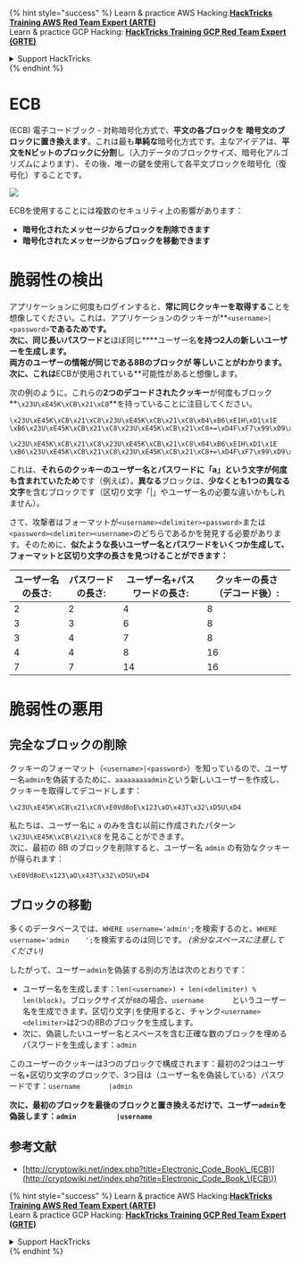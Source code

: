 {% hint style="success" %}
Learn & practice AWS Hacking:<img src="/.gitbook/assets/arte.png" alt="" data-size="line">[**HackTricks Training AWS Red Team Expert (ARTE)**](https://training.hacktricks.xyz/courses/arte)<img src="/.gitbook/assets/arte.png" alt="" data-size="line">\
Learn & practice GCP Hacking: <img src="/.gitbook/assets/grte.png" alt="" data-size="line">[**HackTricks Training GCP Red Team Expert (GRTE)**<img src="/.gitbook/assets/grte.png" alt="" data-size="line">](https://training.hacktricks.xyz/courses/grte)

<details>

<summary>Support HackTricks</summary>

* Check the [**subscription plans**](https://github.com/sponsors/carlospolop)!
* **Join the** 💬 [**Discord group**](https://discord.gg/hRep4RUj7f) or the [**telegram group**](https://t.me/peass) or **follow** us on **Twitter** 🐦 [**@hacktricks\_live**](https://twitter.com/hacktricks\_live)**.**
* **Share hacking tricks by submitting PRs to the** [**HackTricks**](https://github.com/carlospolop/hacktricks) and [**HackTricks Cloud**](https://github.com/carlospolop/hacktricks-cloud) github repos.

</details>
{% endhint %}


# ECB

(ECB) 電子コードブック - 対称暗号化方式で、**平文の各ブロックを** **暗号文のブロックに置き換えます**。これは最も**単純な**暗号化方式です。主なアイデアは、**平文をNビットのブロックに分割**し（入力データのブロックサイズ、暗号化アルゴリズムによります）、その後、唯一の鍵を使用して各平文ブロックを暗号化（復号化）することです。

![](https://upload.wikimedia.org/wikipedia/commons/thumb/e/e6/ECB_decryption.svg/601px-ECB_decryption.svg.png)

ECBを使用することには複数のセキュリティ上の影響があります：

* **暗号化されたメッセージからブロックを削除できます**
* **暗号化されたメッセージからブロックを移動できます**

# 脆弱性の検出

アプリケーションに何度もログインすると、**常に同じクッキーを取得する**ことを想像してください。これは、アプリケーションのクッキーが**`<username>|<password>`**であるためです。\
次に、**同じ長いパスワード**と**ほぼ同じ****ユーザー名**を持つ2人の新しいユーザーを生成します。\
**両方のユーザーの情報が同じである8Bのブロックが** **等しい**ことがわかります。次に、これは**ECBが使用されている**可能性があると想像します。

次の例のように。これらの**2つのデコードされたクッキー**が何度もブロック**`\x23U\xE45K\xCB\x21\xC8`**を持っていることに注目してください。
```
\x23U\xE45K\xCB\x21\xC8\x23U\xE45K\xCB\x21\xC8\x04\xB6\xE1H\xD1\x1E \xB6\x23U\xE45K\xCB\x21\xC8\x23U\xE45K\xCB\x21\xC8+=\xD4F\xF7\x99\xD9\xA9

\x23U\xE45K\xCB\x21\xC8\x23U\xE45K\xCB\x21\xC8\x04\xB6\xE1H\xD1\x1E \xB6\x23U\xE45K\xCB\x21\xC8\x23U\xE45K\xCB\x21\xC8+=\xD4F\xF7\x99\xD9\xA9
```
これは、**それらのクッキーのユーザー名とパスワードに「a」という文字が何度も含まれていたため**です（例えば）。**異なる**ブロックは、**少なくとも1つの異なる文字**を含むブロックです（区切り文字「|」やユーザー名の必要な違いかもしれません）。

さて、攻撃者はフォーマットが`<username><delimiter><password>`または`<password><delimiter><username>`のどちらであるかを発見する必要があります。そのために、**似たような長いユーザー名とパスワードをいくつか生成して、フォーマットと区切り文字の長さを見つけることができます：**

| ユーザー名の長さ: | パスワードの長さ: | ユーザー名+パスワードの長さ: | クッキーの長さ（デコード後）: |
| ---------------- | ---------------- | ------------------------- | --------------------------------- |
| 2                | 2                | 4                         | 8                                 |
| 3                | 3                | 6                         | 8                                 |
| 3                | 4                | 7                         | 8                                 |
| 4                | 4                | 8                         | 16                                |
| 7                | 7                | 14                        | 16                                |

# 脆弱性の悪用

## 完全なブロックの削除

クッキーのフォーマット（`<username>|<password>`）を知っているので、ユーザー名`admin`を偽装するために、`aaaaaaaaadmin`という新しいユーザーを作成し、クッキーを取得してデコードします：
```
\x23U\xE45K\xCB\x21\xC8\xE0Vd8oE\x123\aO\x43T\x32\xD5U\xD4
```
私たちは、ユーザー名に `a` のみを含む以前に作成されたパターン `\x23U\xE45K\xCB\x21\xC8` を見ることができます。\
次に、最初の 8B のブロックを削除すると、ユーザー名 `admin` の有効なクッキーが得られます：
```
\xE0Vd8oE\x123\aO\x43T\x32\xD5U\xD4
```
## ブロックの移動

多くのデータベースでは、`WHERE username='admin';`を検索するのと、`WHERE username='admin    ';`を検索するのは同じです。 _(余分なスペースに注意してください)_

したがって、ユーザー`admin`を偽装する別の方法は次のとおりです：

* ユーザー名を生成します：`len(<username>) + len(<delimiter) % len(block)`。ブロックサイズが`8B`の場合、`username       `というユーザー名を生成できます。区切り文字`|`を使用すると、チャンク`<username><delimiter>`は2つの8Bのブロックを生成します。
* 次に、偽装したいユーザー名とスペースを含む正確な数のブロックを埋めるパスワードを生成します：`admin   `

このユーザーのクッキーは3つのブロックで構成されます：最初の2つはユーザー名+区切り文字のブロックで、3つ目は（ユーザー名を偽装している）パスワードです：`username       |admin   `

**次に、最初のブロックを最後のブロックと置き換えるだけで、ユーザー`admin`を偽装します：`admin          |username`**

## 参考文献

* [http://cryptowiki.net/index.php?title=Electronic_Code_Book\_(ECB)](http://cryptowiki.net/index.php?title=Electronic_Code_Book_\(ECB\))


{% hint style="success" %}
Learn & practice AWS Hacking:<img src="/.gitbook/assets/arte.png" alt="" data-size="line">[**HackTricks Training AWS Red Team Expert (ARTE)**](https://training.hacktricks.xyz/courses/arte)<img src="/.gitbook/assets/arte.png" alt="" data-size="line">\
Learn & practice GCP Hacking: <img src="/.gitbook/assets/grte.png" alt="" data-size="line">[**HackTricks Training GCP Red Team Expert (GRTE)**<img src="/.gitbook/assets/grte.png" alt="" data-size="line">](https://training.hacktricks.xyz/courses/grte)

<details>

<summary>Support HackTricks</summary>

* Check the [**subscription plans**](https://github.com/sponsors/carlospolop)!
* **Join the** 💬 [**Discord group**](https://discord.gg/hRep4RUj7f) or the [**telegram group**](https://t.me/peass) or **follow** us on **Twitter** 🐦 [**@hacktricks\_live**](https://twitter.com/hacktricks\_live)**.**
* **Share hacking tricks by submitting PRs to the** [**HackTricks**](https://github.com/carlospolop/hacktricks) and [**HackTricks Cloud**](https://github.com/carlospolop/hacktricks-cloud) github repos.

</details>
{% endhint %}
